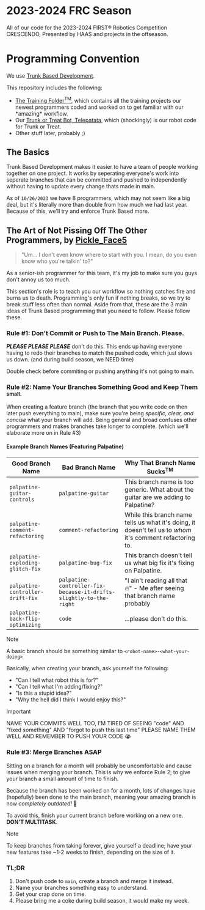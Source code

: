 # 2023-2024 FRC Season
All of our code for the 2023-2024 FIRST® Robotics Competition CRESCENDO, Presented by HAAS and projects in the offseason.

# Programming Convention
We use [Trunk Based Development](https://trunkbaseddevelopment.com/).

This repository includes the following:
+ [The Training Folder<sup>TM</sup>](https://github.com/SteelRidgeRobotics/2023-2024_FRC_Season/tree/main), which contains all the training projects our newest programmers coded and worked on to get familiar with our \*amazing\* workflow.
+ Our [Trunk or Treat Bot, Telepatata](https://github.com/SteelRidgeRobotics/2023-2024_FRC_Season/tree/main/TrunkOrTreatRobot), which (shockingly) is our robot code for Trunk or Treat.
+ Other stuff later, probably ;)

## The Basics
Trunk Based Development makes it easier to have a team of people working together on one project. It works by seperating everyone's work into seperate branches that can be committed and pushed to independently without having to update every change thats made in main.

As of `10/26/2023` we have 8 programmers, which may not seem like a big deal, but it's literally more than double from how much we had last year. Because of this, we'll try and enforce Trunk Based more.

## The Art of Not Pissing Off The Other Programmers, by [Pickle_Face5](https://github.com/PickleFace5)
> "Um... I don't even know where to start with you. I mean, do you even know who you're talkin' to?"

As a senior-ish programmer for this team, it's my job to make sure you guys don't annoy us too much.

This section's role is to teach you our workflow so nothing catches fire and burns us to death. Programming's only fun if nothing breaks, so we try to break stuff less often than normal. Aside from that, these are the 3 main ideas of Trunk Based programming that you need to follow. Please follow these.

### Rule #1: Don't Commit or Push to The Main Branch. Please.
***PLEASE PLEASE PLEASE*** don't do this. This ends up having everyone having to redo their branches to match the pushed code, which just slows us down. (and during build season, we NEED time)

Double check before commiting or pushing anything it's not going to main.

### Rule #2: Name Your Branches Something Good and Keep Them <sub>small.</sub>
When creating a feature branch (the branch that you write code on then later push everything to main), make sure you're being *specific, clear, and concise* what your branch will add. Being general and broad confuses other programmers and makes branches take longer to complete. (which we'll elaborate more on in Rule #3)

#### Example Branch Names (Featuring Palpatine)
| Good Branch Name | Bad Branch Name | Why That Branch Name Sucks<sup>TM</sup>
|------------------|------------------|---------------------------------------|
| `palpatine-guitar-controls` | `palpatine-guitar` | This branch name is too generic. What about the guitar are we adding to Palpatine? |
| `palpatine-comment-refactoring` | `comment-refactoring` | While this branch name tells us what it's doing, it doesn't tell us to *whom* it's comment refactoring to. |
| `palpatine-exploding-glitch-fix` | `palpatine-bug-fix` | This branch doesn't tell us what big fix it's fixing on Palpatine. |
| `palpatine-controller-drift-fix` | `palpatine-controller-fix-because-it-drifts-slightly-to-the-right` | "I ain't reading all that 🔥" - Me after seeing that branch name probably |
| `palpatine-back-flip-optimizing` | `code` | ...please don't do this. |

> [!NOTE]
> A basic branch should be something similar to `<robot-name>-<what-your-doing>`

Basically, when creating your branch, ask yourself the following:
+ "Can I tell what robot this is for?"
+ "Can I tell what I'm adding/fixing?"
+ "Is this a stupid idea?"
+ "Why the hell did I think I would enjoy this?"

> [!IMPORTANT]
> NAME YOUR COMMITS WELL TOO, I'M TIRED OF SEEING "code" AND "fixed something" AND "forgot to push this last time" PLEASE NAME THEM WELL AND REMEMBER TO PUSH YOUR CODE 😭

### Rule #3: Merge Branches ASAP
Sitting on a branch for a month will probably be uncomfortable and cause issues when merging your branch. This is why we enforce Rule 2; to give your branch a small amount of time to finish.

Because the branch has been worked on for a month, lots of changes have (hopefully) been done to the main branch, meaning your amazing branch is now *completely outdated!* 🥳

To avoid this, finish your current branch before working on a new one. __DON'T MULTITASK__.

> [!NOTE]
> To keep branches from taking forever, give yourself a deadline; have your new features take ~1-2 weeks to finish, depending on the size of it.

### TL;DR
1. Don't push code to `main`, create a branch and merge it instead.
2. Name your branches something easy to understand.
3. Get your crap done on time.
4. Please bring me a coke during build season, it would make my week.
